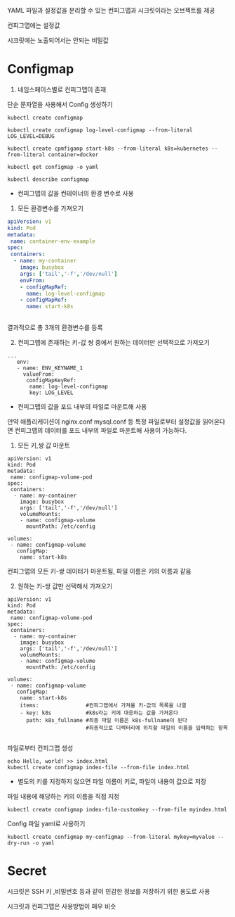  YAML 파일과 설정값을 분리할 수 있는 컨피그맵과 시크릿이라는 오브젝트를 제공

컨피그맵에는 설정값

시크릿에는 노출되어서는 안되는 비밀값



# Configmap



1. 네임스페이스별로 컨피그맵이 존재

단순 문자열을 사용해서 Config 생성하기

```
kubectl create configmap

kubectl create configmap log-level-configmap --from-literal LOG_LEVEL=DEBUG

kubectl create cpmfigamp start-k8s --from-literal k8s=kubernetes --from-literal container=docker
```



```
kubectl get configmap -o yaml

kubectl describe configmap
```



- 컨피그맵의 값을 컨테이너의 환경 변수로 사용

1. 모든 환경변수를 가져오기

```yaml
apiVersion: v1
kind: Pod
metadata:
 name: container-env-example
spec:
 containers:
  - name: my-container
    image: busybox
    args: ['tail','-f','/dev/null']
    envFrom:
    - configMapRef:
      name: log-level-configmap
    - configMapRef:
      name: start-k8s
      
```



결과적으로 총 3개의 환경변수를 등록



2. 컨피그맵에 존재하는 키-값 쌍 중에서 원하는 데이터만 선택적으로 가져오기

```
...
   env:
   - name: ENV_KEYNAME_1
     valueFrom:
      configMapKeyRef:
       name: log-level-configmap
       key: LOG_LEVEL
```



- 컨피그맵의 값을 포드 내부의 파일로 마운트해 사용

만약 애플리케이션이 nginx.conf mysql.conf 등 특정 파일로부터 설정값을 읽어온다면 컨피그맵의 데이터를 포드 내부의 파일로 마운트해 사용이 가능하다.

1. 모든 키,쌍 값 마운트

```
apiVersion: v1
kind: Pod
metadata:
 name: configmap-volume-pod
spec:
 containers:
  - name: my-container
    image: busybox
    args: ['tail','-f','/dev/null']
    volumeMounts:
    - name: configmap-volume
      mountPath: /etc/config
      
volumes:
 - name: configmap-volume
   configMap:
    name: start-k8s
```



컨피그맵의 모든 키-쌍 데이터가 마운트됨, 파일 이름은 키의 이름과 같음



2. 원하는 키-쌍 값만 선택해서 가져오기

```
apiVersion: v1
kind: Pod
metadata:
 name: configmap-volume-pod
spec:
 containers:
  - name: my-container
    image: busybox
    args: ['tail','-f','/dev/null']
    volumeMounts:
    - name: configmap-volume
      mountPath: /etc/config
      
volumes:
 - name: configmap-volume
   configMap:
    name: start-k8s
    items:               #컨피그맵에서 가져올 키-값의 목록을 나열
    - key: k8s           #k8s라는 키에 대응하는 값을 가져온다
      path: k8s_fullname #최종 파일 이름은 k8s-fullname이 된다 
                         #최종적으로 디렉터리에 위치할 파일의 이름을 입력하는 항목


```



파일로부터 컨피그맵 생성

```
echo Hello, world! >> index.html
kubectl create configmap index-file --from-file index.html
```

- 별도의 키를 지정하지 않으면 파일 이름이 키로, 파일이 내용이 값으로 저장



파일 내용에 해당하는 키의 이름을 직접 지정

```
kubectl create configmap index-file-customkey --from-file myindex.html
```



Config 파일 yaml로 사용하기

```
kubectl create configmap my-configmap --from-literal mykey=myvalue --dry-run -o yaml
```



# Secret

시크릿은 SSH 키 ,비밀번호 등과 같이 민감한 정보를 저장하기 위한 용도로 사용

시크릿과 컨피그맵은 사용방법이 매우 비슷

